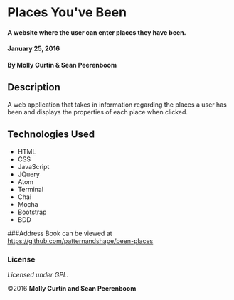 # Places You've Been

#### A website where the user can enter places they have been.  
#### January 25, 2016

#### By Molly Curtin & Sean Peerenboom

## Description

A web application that takes in information regarding the places a user has been and displays the properties of each place when clicked.

## Technologies Used

* HTML
* CSS
* JavaScript
* JQuery
* Atom
* Terminal
* Chai
* Mocha
* Bootstrap
* BDD

###Address Book can be viewed at https://github.com/patternandshape/been-places

### License

*Licensed under GPL.*

&copy;2016 **Molly Curtin and Sean Peerenboom**
